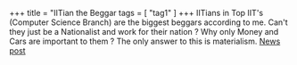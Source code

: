 +++
title = "IITian the Beggar
tags = [ "tag1" ]
+++
IITians in Top IIT's (Computer Science Branch) are the biggest beggars according to me. Can't they just be a Nationalist and work for their nation ? Why only Money and Cars are important to them ? The only answer to this is materialism.
[News post](https://www-businesstoday-in.cdn.ampproject.org/v/s/www.businesstoday.in/amp/latest/story/iitians-not-joining-isro-60-students-walked-out-of-recruitment-drive-after-seeing-pay-structure-s-somanath-401614-2023-10-11?amp_gsa=1&amp_js_v=a9&usqp=mq331AQIUAKwASCAAgM%3D#amp_tf=From%20%251%24s&aoh=16986022633349&referrer=https%3A%2F%2Fwww.google.com&ampshare=https%3A%2F%2Fwww.businesstoday.in%2Flatest%2Fstory%2Fiitians-not-joining-isro-60-students-walked-out-of-recruitment-drive-after-seeing-pay-structure-s-somanath-401614-2023-10-11)
